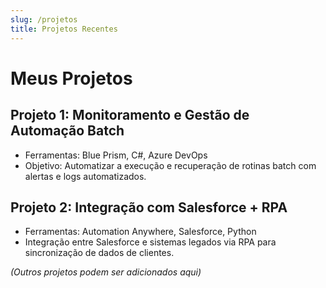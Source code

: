 ```yaml
---
slug: /projetos
title: Projetos Recentes
---
```


# Meus Projetos

## Projeto 1: Monitoramento e Gestão de Automação Batch
- Ferramentas: Blue Prism, C#, Azure DevOps
- Objetivo: Automatizar a execução e recuperação de rotinas batch com alertas e logs automatizados.

## Projeto 2: Integração com Salesforce + RPA
- Ferramentas: Automation Anywhere, Salesforce, Python
- Integração entre Salesforce e sistemas legados via RPA para sincronização de dados de clientes.

_(Outros projetos podem ser adicionados aqui)_
